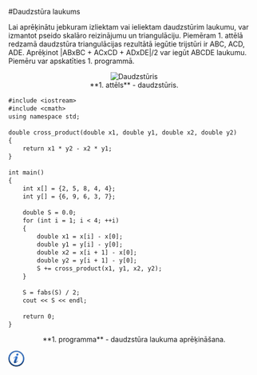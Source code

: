#Daudzstūra laukums

Lai aprēķinātu jebkuram izliektam vai ieliektam daudzstūrim laukumu, var izmantot pseido skalāro reizinājumu un triangulāciju. Piemēram 1. attēlā redzamā daudzstūra triangulācijas rezultātā iegūtie trijstūri ir ABC, ACD, ADE. Aprēķinot |ABxBC + ACxCD + ADxDE|/2 var iegūt ABCDE laukumu. Piemēru var apskatīties 1. programmā.

<center><img alt="Daudzstūris" src="/media/theory/polygon_field.png"/></center>

<center>**1. attēls** - daudzstūris.</center>

```
#include <iostream>
#include <cmath>
using namespace std;

double cross_product(double x1, double y1, double x2, double y2)
{
    return x1 * y2 - x2 * y1;
}

int main()
{
    int x[] = {2, 5, 8, 4, 4};
    int y[] = {6, 9, 6, 3, 7};

    double S = 0.0;
    for (int i = 1; i < 4; ++i)
    {
        double x1 = x[i] - x[0];
        double y1 = y[i] - y[0];
        double x2 = x[i + 1] - x[0];
        double y2 = y[i + 1] - y[0];
        S += cross_product(x1, y1, x2, y2);
    }

    S = fabs(S) / 2;
    cout << S << endl;

    return 0;
}
```

<center>**1. programma** - daudzstūra laukuma aprēķināšana.</center>

<a href="http://community.topcoder.com/tc?module=Static&d1=tutorials&d2=geometry1" target="_blank">![Vairāk informācija](/media/theory/information.png)</a>
